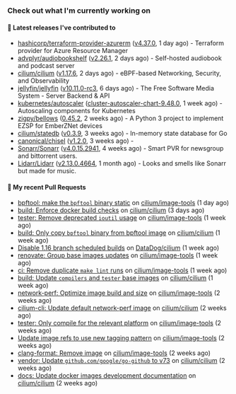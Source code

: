 ### Check out what I'm currently working on

#### 🔭 Latest releases I've contributed to

- [hashicorp/terraform-provider-azurerm](https://github.com/hashicorp/terraform-provider-azurerm) ([v4.37.0](https://github.com/hashicorp/terraform-provider-azurerm/releases/tag/v4.37.0), 1 day ago) - Terraform provider for Azure Resource Manager
- [advplyr/audiobookshelf](https://github.com/advplyr/audiobookshelf) ([v2.26.1](https://github.com/advplyr/audiobookshelf/releases/tag/v2.26.1), 2 days ago) - Self-hosted audiobook and podcast server
- [cilium/cilium](https://github.com/cilium/cilium) ([v1.17.6](https://github.com/cilium/cilium/releases/tag/v1.17.6), 2 days ago) - eBPF-based Networking, Security, and Observability
- [jellyfin/jellyfin](https://github.com/jellyfin/jellyfin) ([v10.11.0-rc3](https://github.com/jellyfin/jellyfin/releases/tag/v10.11.0-rc3), 6 days ago) - The Free Software Media System - Server Backend &amp; API
- [kubernetes/autoscaler](https://github.com/kubernetes/autoscaler) ([cluster-autoscaler-chart-9.48.0](https://github.com/kubernetes/autoscaler/releases/tag/cluster-autoscaler-chart-9.48.0), 1 week ago) - Autoscaling components for Kubernetes
- [zigpy/bellows](https://github.com/zigpy/bellows) ([0.45.2](https://github.com/zigpy/bellows/releases/tag/0.45.2), 2 weeks ago) - A Python 3 project to implement EZSP for EmberZNet devices
- [cilium/statedb](https://github.com/cilium/statedb) ([v0.3.9](https://github.com/cilium/statedb/releases/tag/v0.3.9), 3 weeks ago) - In-memory state database for Go
- [canonical/chisel](https://github.com/canonical/chisel) ([v1.2.0](https://github.com/canonical/chisel/releases/tag/v1.2.0), 3 weeks ago) - 
- [Sonarr/Sonarr](https://github.com/Sonarr/Sonarr) ([v4.0.15.2941](https://github.com/Sonarr/Sonarr/releases/tag/v4.0.15.2941), 4 weeks ago) - Smart PVR for newsgroup and bittorrent users.
- [Lidarr/Lidarr](https://github.com/Lidarr/Lidarr) ([v2.13.0.4664](https://github.com/Lidarr/Lidarr/releases/tag/v2.13.0.4664), 1 month ago) - Looks and smells like Sonarr but made for music.

#### 🔨 My recent Pull Requests

- [bpftool: make the `bpftool` binary static](https://github.com/cilium/image-tools/pull/366) on [cilium/image-tools](https://github.com/cilium/image-tools) (1 day ago)
- [build: Enforce docker build checks](https://github.com/cilium/cilium/pull/40528) on [cilium/cilium](https://github.com/cilium/cilium) (3 days ago)
- [tester: Remove deprecated `ioutil` usage](https://github.com/cilium/image-tools/pull/363) on [cilium/image-tools](https://github.com/cilium/image-tools) (1 week ago)
- [build: Only copy `bpftool` binary from bpftool image](https://github.com/cilium/cilium/pull/40469) on [cilium/cilium](https://github.com/cilium/cilium) (1 week ago)
- [Disable 1.16 branch scheduled builds](https://github.com/DataDog/cilium/pull/615) on [DataDog/cilium](https://github.com/DataDog/cilium) (1 week ago)
- [renovate: Group base images updates](https://github.com/cilium/image-tools/pull/359) on [cilium/image-tools](https://github.com/cilium/image-tools) (1 week ago)
- [ci: Remove duplicate `make lint` runs](https://github.com/cilium/image-tools/pull/358) on [cilium/image-tools](https://github.com/cilium/image-tools) (1 week ago)
- [build: Update `compilers` and `tester` base images](https://github.com/cilium/cilium/pull/40422) on [cilium/cilium](https://github.com/cilium/cilium) (1 week ago)
- [network-perf: Optimize image build and size](https://github.com/cilium/image-tools/pull/354) on [cilium/image-tools](https://github.com/cilium/image-tools) (2 weeks ago)
- [cilium-cli: Update default network-perf image](https://github.com/cilium/cilium/pull/40376) on [cilium/cilium](https://github.com/cilium/cilium) (2 weeks ago)
- [tester: Only compile for the relevant platform](https://github.com/cilium/image-tools/pull/353) on [cilium/image-tools](https://github.com/cilium/image-tools) (2 weeks ago)
- [Update image refs to use new tagging pattern](https://github.com/cilium/image-tools/pull/351) on [cilium/image-tools](https://github.com/cilium/image-tools) (2 weeks ago)
- [clang-format: Remove image](https://github.com/cilium/image-tools/pull/350) on [cilium/image-tools](https://github.com/cilium/image-tools) (2 weeks ago)
- [vendor: Update `github.com/google/go-github` to v73](https://github.com/cilium/cilium/pull/40326) on [cilium/cilium](https://github.com/cilium/cilium) (2 weeks ago)
- [docs: Update docker images development documentation](https://github.com/cilium/cilium/pull/40299) on [cilium/cilium](https://github.com/cilium/cilium) (2 weeks ago)

